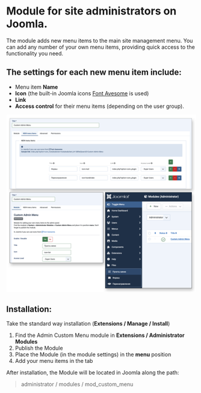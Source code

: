 # Module for site administrators on Joomla.

The module adds new menu items to the main site management menu. You can add any number of your own menu items, providing quick access to the functionality you need.

## The settings for each new menu item include:
- Menu item **Name**
- **Icon** (the built-in Joomla icons [Font Avesome](https://fontawesome.com/icons) is used)
- **Link**
- **Access control** for their menu items (depending on the user group).

![Add menu](https://github.com/IgorGeneralov/Joomla-Custom-Admin-Menu/blob/0c2f8345a63330d6ddff6337feb4a76d92c23e00/sample.png)

## Installation:
Take the standard way installation (**Extensions / Manage / Install**)
1. Find the Admin Custom Menu module in **Extensions / Administrator Modules**
2. Publish the Module
3. Place the Module (in the module settings) in the **menu** position
4. Add your menu items in the tab

After installation, the Module will be located in Joomla along the path: 

> administrator / modules / mod_custom_menu
